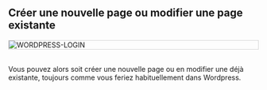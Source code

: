 ## Créer une nouvelle page ou modifier une page existante

<div style="border: thin solid lightgrey;">
  <img
    alt="WORDPRESS-LOGIN"
    src="https://raw.githubusercontent.com/multi-coop/gitribute-documentation-content/main/images/wordpress/wordpress-admin-help.png"
    />
</div>
<br>

Vous pouvez alors soit créer une nouvelle page ou en modifier une déjà existante, toujours comme vous feriez habituellement dans Wordpress.
